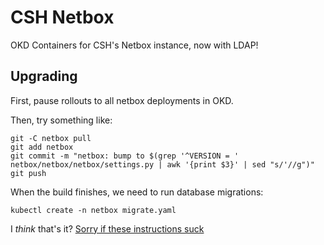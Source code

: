 # CSH Netbox
OKD Containers for CSH's Netbox instance, now with LDAP!

## Upgrading

First, pause rollouts to all netbox deployments in OKD.

Then, try something like:
```
git -C netbox pull
git add netbox
git commit -m "netbox: bump to $(grep '^VERSION = ' netbox/netbox/netbox/settings.py | awk '{print $3}' | sed "s/'//g")"
git push
```

When the build finishes, we need to run database migrations:

```
kubectl create -n netbox migrate.yaml
```

I _think_ that's it?
[Sorry if these instructions suck](https://cshrit.slack.com/archives/C055T9WP3/p1656377635896189)

